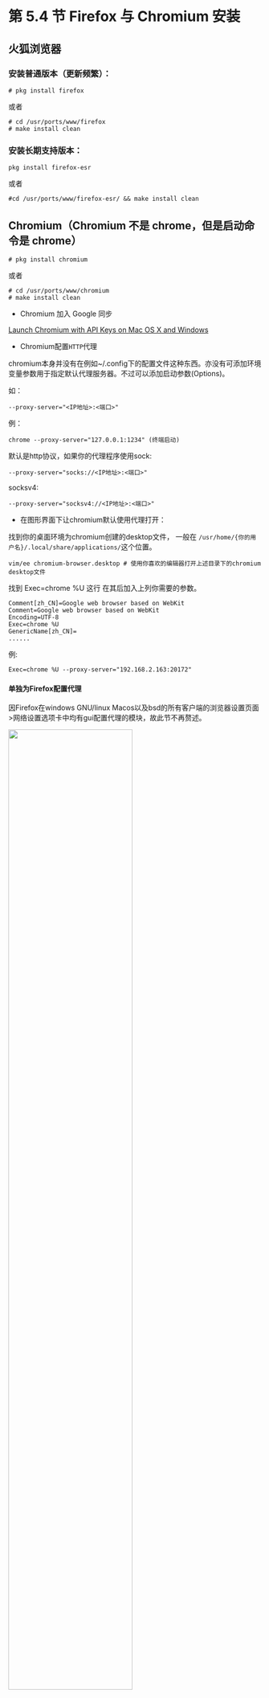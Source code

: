 # 第 5.4 节 Firefox 与 Chromium 安装

## 火狐浏览器

### 安装普通版本（更新频繁）：

```shell-session
# pkg install firefox
```

或者

```shell-session
# cd /usr/ports/www/firefox
# make install clean
```

### 安装长期支持版本：

```shell-session
pkg install firefox-esr
```

或者

```shell-session
#cd /usr/ports/www/firefox-esr/ && make install clean
```

## Chromium（Chromium 不是 chrome，但是启动命令是 chrome）

```shell-session
# pkg install chromium 
```

或者

```shell-session
# cd /usr/ports/www/chromium
# make install clean
```

- Chromium 加入 Google 同步

 [Launch Chromium with API Keys on Mac OS X and Windows ](https://gist.github.com/cvan/44a6d60457b20133191bd7b104f9dcc4)

 - Chromium配置`HTTP`代理
  
chromium本身并没有在例如~/.config下的配置文件这种东西。亦没有可添加环境变量参数用于指定默认代理服务器。不过可以添加启动参数(Options)。

如： 

```  
--proxy-server="<IP地址>:<端口>"
```

例：

```
chrome --proxy-server="127.0.0.1:1234" (终端启动)
```
默认是http协议，如果你的代理程序使用sock:


```
--proxy-server="socks://<IP地址>:<端口>"
```
socksv4: 

```
--proxy-server="socksv4://<IP地址>:<端口>"
```

- 在图形界面下让chromium默认使用代理打开：

找到你的桌面环境为chromium创建的desktop文件，
一般在 `/usr/home/{你的用户名}/.local/share/applications/`这个位置。

```
vim/ee chromium-browser.desktop # 使用你喜欢的编辑器打开上述目录下的chromium desktop文件
```
找到 Exec=chrome %U 这行 在其后加入上列你需要的参数。
```
Comment[zh_CN]=Google web browser based on WebKit
Comment=Google web browser based on WebKit
Encoding=UTF-8
Exec=chrome %U 
GenericName[zh_CN]=
......
```

例:
```
Exec=chrome %U --proxy-server="192.168.2.163:20172"
```
#### 单独为Firefox配置代理
  
因Firefox在windows GNU/linux Macos以及bsd的所有客户端的浏览器设置页面>网络设置选项卡中均有gui配置代理的模块，故此节不再赘述。

<img decoding="async" src="https://i.mij.rip/2023/10/10/bffb29adb2fd30f0d3b7a008ac820a27.png" width="70%">

## 参考资料

- [FreeBSD Manual Pages: Chromium](https://man.freebsd.org/cgi/man.cgi?query=chrome&apropos=0&sektion=0&manpath=FreeBSD+13.2-RELEASE+and+Ports&arch=default&format=html)
- [FreeBSD Forums: chromium proxy settings page doesn't exist](https://forums.freebsd.org/threads/chromium-proxy-settings-page-doesnt-exist.31927/)
